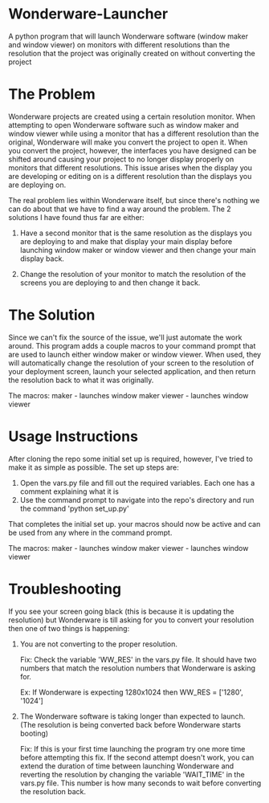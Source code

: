 # Wonderware-Launcher
A python program that will launch Wonderware software (window maker and window viewer) on monitors with different resolutions than the resolution that the project was originally created on without converting the project

# The Problem
Wonderware projects are created using a certain resolution monitor. When attempting to open Wonderware software such as window maker and window viewer while using a monitor that has a different resolution than the original, Wonderware will make you convert the project to open it. When you convert the project, however, the interfaces you have designed can be shifted around causing your project to no longer display properly on monitors that different resolutions. This issue arises when the display you are developing or editing on is a different resolution than the displays you are deploying on.

The real problem lies within Wonderware itself, but since there's nothing we can do about that we have to find a way around the problem. The 2 solutions I have found thus far are either:

1. Have a second monitor that is the same resolution as the displays you are deploying to and make that display your main display before launching window maker or window viewer and then change your main display back.

2. Change the resolution of your monitor to match the resolution of the screens you are deploying to and then change it back.

# The Solution
Since we can't fix the source of the issue, we'll just automate the work around. This program adds a couple macros to your command prompt that are used to launch either window maker or window viewer. When used, they will automatically change the resolution of your screen to the resolution of your deployment screen, launch your selected application, and then return the resolution back to what it was originally.

The macros:
  maker  - launches window maker
  viewer - launches window viewer

# Usage Instructions
After cloning the repo some initial set up is required, however, I've tried to make it as simple as possible. The set up steps are:

  1. Open the vars.py file and fill out the required variables. Each one has a comment explaining what it is
  2. Use the command prompt to navigate into the repo's directory and run the command 'python set_up.py'

That completes the initial set up. your macros should now be active and can be used from any where in the command prompt.

The macros:
  maker  - launches window maker
  viewer - launches window viewer

# Troubleshooting
If you see your screen going black (this is because it is updating the resolution) but Wonderware is till asking for you to convert your resolution then one of two things is happening:

  1. You are not converting to the proper resolution.
       
      Fix: Check the variable 'WW_RES' in the vars.py file. It should have two numbers that match the resolution numbers that Wonderware is asking for.

      Ex: If Wonderware is expecting 1280x1024 then WW_RES = ['1280', '1024']

  2. The Wonderware software is taking longer than expected to launch. (The resolution is being converted back before Wonderware starts booting)
      
      Fix: If this is your first time launching the program try one more time before attempting this fix. If the second attempt doesn't work, you can extend the duration of time between launching Wonderware and reverting the resolution by changing the variable 'WAIT_TIME' in the vars.py file. This number is how many seconds to wait before converting the resolution back.
